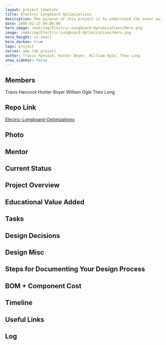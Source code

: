 ```yaml
---
layout: project_template
title: Electric Longboard Optimizations
description: The purpose of this project is to understand the inner workings of an electric longboard and its component parts to the extent that we can create our own, improved electric longboard.
date: 2000-02-17 09:00:00
hero_image: /web/img/Electric-Longboard-Optimizations/Hero.png
image: /web/img/Electric-Longboard-Optimizations/Hero.png
hero_height: is-small
hero_darken: true
tags: project
series: amp_lab_project
author: Travis Hancock, Hunter Boyer, William Ogle, Theo Long
show_sidebar: false
---
```




## Members
Travis Hancock
Hunter Boyer
William Ogle
Theo Long

## Repo Link
<a class="button is-link" href="https://github.com/Amp-Lab-at-VT/Electric-Longboard-Optimizations" >Electric-Longboard-Optimizations</a>

## Photo

## Mentor

## Current Status

## Project Overview


## Educational Value Added


## Tasks

## Design Decisions

## Design Misc

## Steps for Documenting Your Design Process

## BOM + Component Cost

## Timeline

## Useful Links

## Log
            